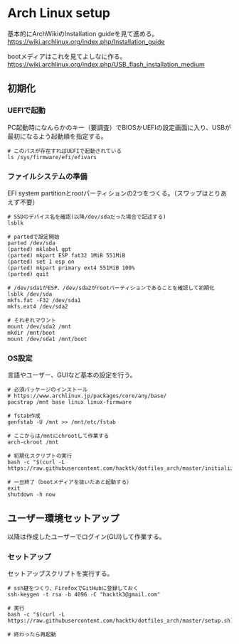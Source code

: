 # Arch Linux setup

基本的にArchWikiのInstallation guideを見て進める。  
https://wiki.archlinux.org/index.php/Installation_guide

bootメディアはこれを見てよしなに作る。  
https://wiki.archlinux.org/index.php/USB_flash_installation_medium

## 初期化

### UEFIで起動
PC起動時になんらかのキー（要調査）でBIOSかUEFIの設定画面に入り、USBが最初になるよう起動順を指定する。

```
# このパスが存在すればUEFIで起動されている
ls /sys/firmware/efi/efivars
```

### ファイルシステムの準備
EFI system partitionとrootパーティションの2つをつくる。（スワップはとりあえず不要）

```
# SSDのデバイス名を確認(以降/dev/sdaだった場合で記述する)
lsblk

# partedで設定開始
parted /dev/sda
(parted) mklabel gpt
(parted) mkpart ESP fat32 1MiB 551MiB
(parted) set 1 esp on
(parted) mkpart primary ext4 551MiB 100%
(parted) quit

# /dev/sda1がESP、/dev/sda2がrootパーティションであることを確認して初期化
lsblk /dev/sda
mkfs.fat -F32 /dev/sda1
mkfs.ext4 /dev/sda2

# それぞれマウント
mount /dev/sda2 /mnt
mkdir /mnt/boot
mount /dev/sda1 /mnt/boot
```

### OS設定
言語やユーザー、GUIなど基本の設定を行う。

```
# 必須パッケージのインストール
# https://www.archlinux.jp/packages/core/any/base/
pacstrap /mnt base linux linux-firmware

# fstab作成
genfstab -U /mnt >> /mnt/etc/fstab

# ここからは/mntにchrootして作業する
arch-chroot /mnt

# 初期化スクリプトの実行
bash -c "$(curl -L https://raw.githubusercontent.com/hacktk/dotfiles_arch/master/initialize.sh)"

# 一旦終了（bootメディアを抜いたあと起動する）
exit
shutdown -h now
```

## ユーザー環境セットアップ

以降は作成したユーザーでログイン(GUI)して作業する。

### セットアップ
セットアップスクリプトを実行する。

```
# ssh鍵をつくり、FirefoxでGitHubに登録しておく
ssh-keygen -t rsa -b 4096 -C "hacktk3@gmail.com"

# 実行
bash -c "$(curl -L https://raw.githubusercontent.com/hacktk/dotfiles_arch/master/setup.sh)"

# 終わったら再起動
```
